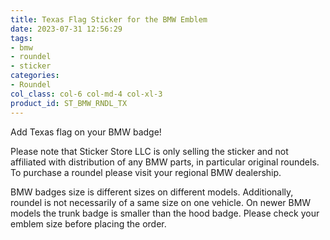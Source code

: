 ```yaml
---
title: Texas Flag Sticker for the BMW Emblem
date: 2023-07-31 12:56:29
tags:
- bmw
- roundel
- sticker
categories:
- Roundel
col_class: col-6 col-md-4 col-xl-3
product_id: ST_BMW_RNDL_TX
---
```


Add Texas flag on your BMW badge!

<!-- more -->

Please note that Sticker Store LLC is only selling the sticker and not affiliated with distribution of any BMW parts, in particular original roundels. To purchase a roundel please visit your regional BMW dealership.

BMW badges size is different sizes on different models. Additionally, roundel is not necessarily of a same size on one vehicle. On newer BMW models the trunk badge is smaller than the hood badge. Please check your emblem size before placing the order.